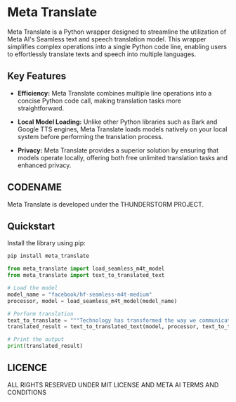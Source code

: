 # Meta Translate

Meta Translate is a Python wrapper designed to streamline the utilization of Meta AI's Seamless text and speech translation model. This wrapper simplifies complex operations into a single Python code line, enabling users to effortlessly translate texts and speech into multiple languages.

## Key Features

- **Efficiency:** Meta Translate combines multiple line operations into a concise Python code call, making translation tasks more straightforward.
  
- **Local Model Loading:** Unlike other Python libraries such as Bark and Google TTS engines, Meta Translate loads models natively on your local system before performing the translation process.

- **Privacy:** Meta Translate provides a superior solution by ensuring that models operate locally, offering both free unlimited translation tasks and enhanced privacy.

## CODENAME

Meta Translate is developed under the THUNDERSTORM PROJECT.

## Quickstart

Install the library using pip:

```bash
pip install meta_translate
```

```Python 
from meta_translate import load_seamless_m4t_model
from meta_translate import text_to_translated_text

# Load the model
model_name = "facebook/hf-seamless-m4t-medium"
processor, model = load_seamless_m4t_model(model_name)

# Perform translation
text_to_translate = """Technology has transformed the way we communicate and access information. In today's interconnected world, the rapid advancement of digital tools has made communication more instantaneous and information more accessible than ever before."""
translated_result = text_to_translated_text(model, processor, text_to_translate, tgt_lang="spa")

# Print the output
print(translated_result)
```

## LICENCE
ALL RIGHTS RESERVED UNDER MIT LICENSE AND META AI TERMS AND CONDITIONS
